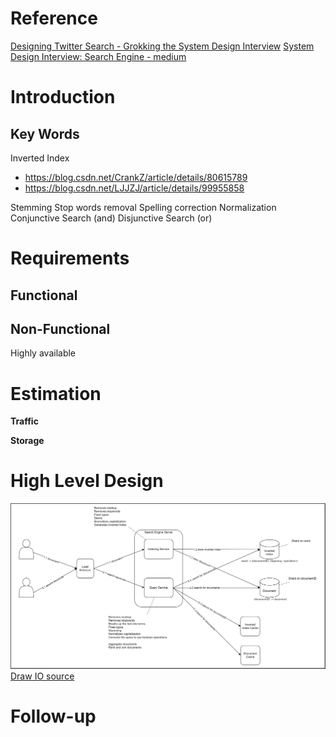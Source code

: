 # Reference
[Designing Twitter Search - Grokking the System Design Interview](https://www.educative.io/courses/grokking-the-system-design-interview/xV9mMjj74gE)
[System Design Interview: Search Engine - medium](https://medium.com/double-pointer/system-design-interview-search-engine-edb66b64fd5e)

# Introduction


## Key Words
Inverted Index
 - https://blog.csdn.net/CrankZ/article/details/80615789
 - https://blog.csdn.net/LJJZJ/article/details/99955858

Stemming
Stop words removal
Spelling correction
Normalization
Conjunctive Search (and)
Disjunctive Search (or)

# Requirements
## **Functional**


## **Non-Functional**
Highly available

# Estimation
**Traffic**


 **Storage**


# High Level Design

![search engine](https://raw.githubusercontent.com/lambda826/My-Notebook/master/08%20System%20Design/02%20System%20Design%20Demos/resource/search%20engine.png)
[Draw IO source](https://app.diagrams.net/#G1nZpAJ1gY0EXcrLiRGmfU5tJI6XbDJo0V)





# Follow-up



<!--stackedit_data:
eyJoaXN0b3J5IjpbLTEwOTkwMjE1MDYsLTk3MDY0MjA3MSw0Nj
M2NzgwODMsMTI0NDIyMzY5MiwtNDc0MzgxMDc4LC0xMzk2ODc4
MTE4LDczMDk5ODExNl19
-->